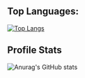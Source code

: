 ## Top Languages:
[![Top Langs](https://github-readme-stats.vercel.app/api/top-langs/?username=itsjordanmuller&layout=compact&theme=dracula)](https://github.com/anuraghazra/github-readme-stats)

## Profile Stats
![Anurag's GitHub stats](https://github-readme-stats.vercel.app/api?username=itsjordanmuller&count_private=true&show_icons=true&theme=dracula)
